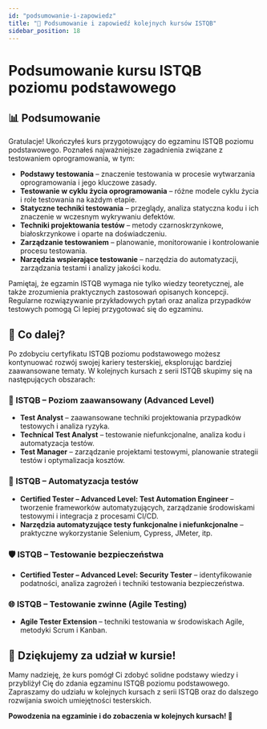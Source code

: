 ```yaml
---
id: "podsumowanie-i-zapowiedz"
title: "📘 Podsumowanie i zapowiedź kolejnych kursów ISTQB"
sidebar_position: 18
---
```


# Podsumowanie kursu ISTQB poziomu podstawowego

## 📊 Podsumowanie

Gratulacje! Ukończyłeś kurs przygotowujący do egzaminu ISTQB poziomu podstawowego. Poznałeś najważniejsze zagadnienia związane z testowaniem oprogramowania, w tym:

- **Podstawy testowania** – znaczenie testowania w procesie wytwarzania oprogramowania i jego kluczowe zasady.
- **Testowanie w cyklu życia oprogramowania** – różne modele cyklu życia i role testowania na każdym etapie.
- **Statyczne techniki testowania** – przeglądy, analiza statyczna kodu i ich znaczenie w wczesnym wykrywaniu defektów.
- **Techniki projektowania testów** – metody czarnoskrzynkowe, białoskrzynkowe i oparte na doświadczeniu.
- **Zarządzanie testowaniem** – planowanie, monitorowanie i kontrolowanie procesu testowania.
- **Narzędzia wspierające testowanie** – narzędzia do automatyzacji, zarządzania testami i analizy jakości kodu.

Pamiętaj, że egzamin ISTQB wymaga nie tylko wiedzy teoretycznej, ale także zrozumienia praktycznych zastosowań opisanych koncepcji. Regularne rozwiązywanie przykładowych pytań oraz analiza przypadków testowych pomogą Ci lepiej przygotować się do egzaminu.

## 🧭 Co dalej?

Po zdobyciu certyfikatu ISTQB poziomu podstawowego możesz kontynuować rozwój swojej kariery testerskiej, eksplorując bardziej zaawansowane tematy. W kolejnych kursach z serii ISTQB skupimy się na następujących obszarach:

### 🔹 ISTQB – Poziom zaawansowany (Advanced Level)
- **Test Analyst** – zaawansowane techniki projektowania przypadków testowych i analiza ryzyka.
- **Technical Test Analyst** – testowanie niefunkcjonalne, analiza kodu i automatyzacja testów.
- **Test Manager** – zarządzanie projektami testowymi, planowanie strategii testów i optymalizacja kosztów.

### 🤖 ISTQB – Automatyzacja testów
- **Certified Tester – Advanced Level: Test Automation Engineer** – tworzenie frameworków automatyzujących, zarządzanie środowiskami testowymi i integracja z procesami CI/CD.
- **Narzędzia automatyzujące testy funkcjonalne i niefunkcjonalne** – praktyczne wykorzystanie Selenium, Cypress, JMeter, itp.

### 🛡️ ISTQB – Testowanie bezpieczeństwa
- **Certified Tester – Advanced Level: Security Tester** – identyfikowanie podatności, analiza zagrożeń i techniki testowania bezpieczeństwa.

### 🌐 ISTQB – Testowanie zwinne (Agile Testing)
- **Agile Tester Extension** – techniki testowania w środowiskach Agile, metodyki Scrum i Kanban.

## 🎉 Dziękujemy za udział w kursie!

Mamy nadzieję, że kurs pomógł Ci zdobyć solidne podstawy wiedzy i przybliżył Cię do zdania egzaminu ISTQB poziomu podstawowego. Zapraszamy do udziału w kolejnych kursach z serii ISTQB oraz do dalszego rozwijania swoich umiejętności testerskich.

**Powodzenia na egzaminie i do zobaczenia w kolejnych kursach! 🚀**
